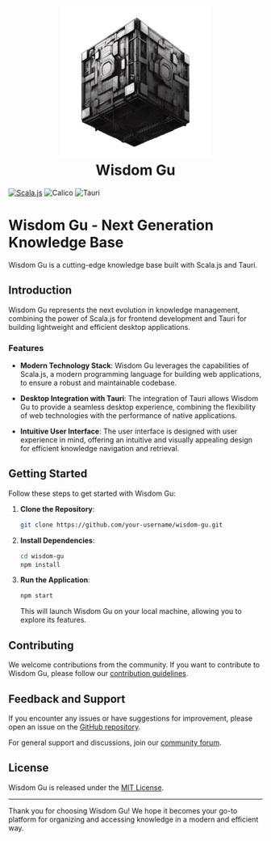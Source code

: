 <h1 align="center">
  <br>
  <img height="300" src="https://github.com/cyz1901/WisdomGu/blob/main/public/welcome.png?raw=true"> <br>
    Wisdom Gu
<br>
</h1>

[![Scala.js](https://www.scala-js.org/assets/badges/scalajs-1.13.0.svg)](https://www.scala-js.org)
![Calico](https://img.shields.io/badge/calico-0.2.1-blue)
![Tauri](https://img.shields.io/badge/Tauri-2.0.0-blue?logo=tauri)

# Wisdom Gu - Next Generation Knowledge Base

Wisdom Gu is a cutting-edge knowledge base built with Scala.js and Tauri.

## Introduction

Wisdom Gu represents the next evolution in knowledge management, combining the power of Scala.js for frontend development and Tauri for building lightweight and efficient desktop applications.

### Features

- **Modern Technology Stack**: Wisdom Gu leverages the capabilities of Scala.js, a modern programming language for building web applications, to ensure a robust and maintainable codebase.

- **Desktop Integration with Tauri**: The integration of Tauri allows Wisdom Gu to provide a seamless desktop experience, combining the flexibility of web technologies with the performance of native applications.

- **Intuitive User Interface**: The user interface is designed with user experience in mind, offering an intuitive and visually appealing design for efficient knowledge navigation and retrieval.

## Getting Started

Follow these steps to get started with Wisdom Gu:

1. **Clone the Repository**:
   ```bash
   git clone https://github.com/your-username/wisdom-gu.git
   ```

2. **Install Dependencies**:
   ```bash
   cd wisdom-gu
   npm install
   ```

3. **Run the Application**:
   ```bash
   npm start
   ```

   This will launch Wisdom Gu on your local machine, allowing you to explore its features.

## Contributing

We welcome contributions from the community. If you want to contribute to Wisdom Gu, please follow our [contribution guidelines](CONTRIBUTING.md).

## Feedback and Support

If you encounter any issues or have suggestions for improvement, please open an issue on the [GitHub repository](https://github.com/your-username/wisdom-gu/issues).

For general support and discussions, join our [community forum](https://forum.wisdom-gu.com).

## License

Wisdom Gu is released under the [MIT License](LICENSE).

---

Thank you for choosing Wisdom Gu! We hope it becomes your go-to platform for organizing and accessing knowledge in a modern and efficient way.